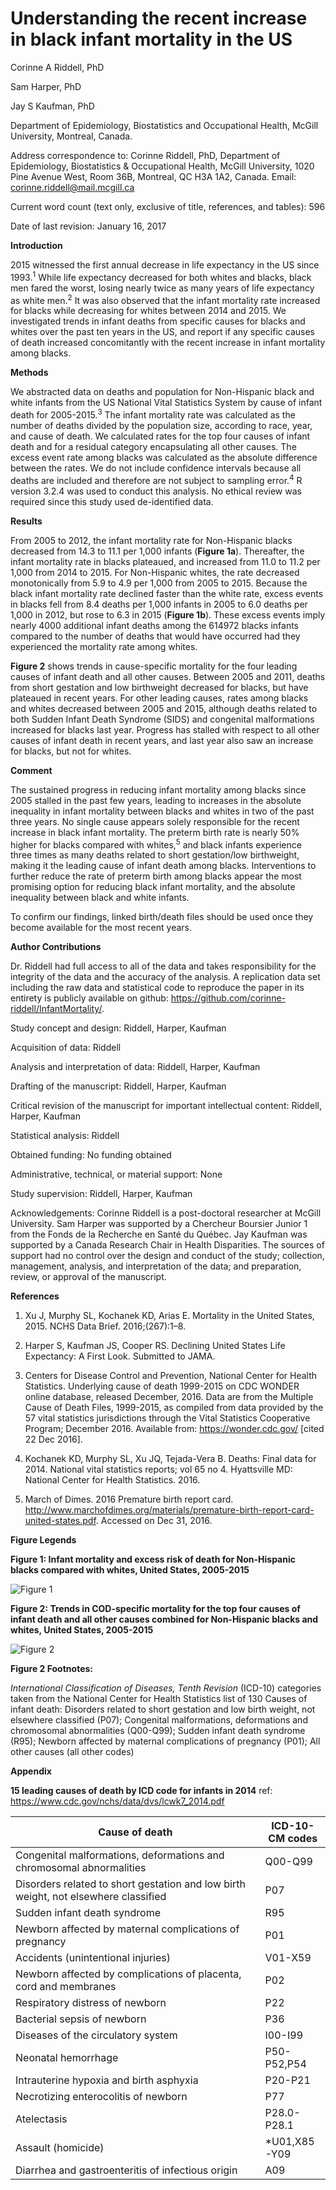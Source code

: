 Understanding the recent increase in black infant mortality in the US
================

Corinne A Riddell, PhD

Sam Harper, PhD

Jay S Kaufman, PhD

Department of Epidemiology, Biostatistics and Occupational Health, McGill University, Montreal, Canada.

Address correspondence to: Corinne Riddell, PhD, Department of Epidemiology, Biostatistics & Occupational Health, McGill University, 1020 Pine Avenue West, Room 36B, Montreal, QC H3A 1A2, Canada. Email: <corinne.riddell@mail.mcgill.ca>

Current word count (text only, exclusive of title, references, and tables): 596

Date of last revision: January 16, 2017

**Introduction**

2015 witnessed the first annual decrease in life expectancy in the US since 1993.<sup>1</sup> While life expectancy decreased for both whites and blacks, black men fared the worst, losing nearly twice as many years of life expectancy as white men.<sup>2</sup> It was also observed that the infant mortality rate increased for blacks while decreasing for whites between 2014 and 2015. We investigated trends in infant deaths from specific causes for blacks and whites over the past ten years in the US, and report if any specific causes of death increased concomitantly with the recent increase in infant mortality among blacks.

**Methods**

We abstracted data on deaths and population for Non-Hispanic black and white infants from the US National Vital Statistics System by cause of infant death for 2005-2015.<sup>3</sup> The infant mortality rate was calculated as the number of deaths divided by the population size, according to race, year, and cause of death. We calculated rates for the top four causes of infant death and for a residual category encapsulating all other causes. The excess event rate among blacks was calculated as the absolute difference between the rates. We do not include confidence intervals because all deaths are included and therefore are not subject to sampling error.<sup>4</sup> R version 3.2.4 was used to conduct this analysis. No ethical review was required since this study used de-identified data.

**Results**

From 2005 to 2012, the infant mortality rate for Non-Hispanic blacks decreased from 14.3 to 11.1 per 1,000 infants (**Figure 1a**). Thereafter, the infant mortality rate in blacks plateaued, and increased from 11.0 to 11.2 per 1,000 from 2014 to 2015. For Non-Hispanic whites, the rate decreased monotonically from 5.9 to 4.9 per 1,000 from 2005 to 2015. Because the black infant mortality rate declined faster than the white rate, excess events in blacks fell from 8.4 deaths per 1,000 infants in 2005 to 6.0 deaths per 1,000 in 2012, but rose to 6.3 in 2015 (**Figure 1b**). These excess events imply nearly 4000 additional infant deaths among the 614972 blacks infants compared to the number of deaths that would have occurred had they experienced the mortality rate among whites.

**Figure 2** shows trends in cause-specific mortality for the four leading causes of infant death and all other causes. Between 2005 and 2011, deaths from short gestation and low birthweight decreased for blacks, but have plateaued in recent years. For other leading causes, rates among blacks and whites decreased between 2005 and 2015, although deaths related to both Sudden Infant Death Syndrome (SIDS) and congenital malformations increased for blacks last year. Progress has stalled with respect to all other causes of infant death in recent years, and last year also saw an increase for blacks, but not for whites.

**Comment**

The sustained progress in reducing infant mortality among blacks since 2005 stalled in the past few years, leading to increases in the absolute inequality in infant mortality between blacks and whites in two of the past three years. No single cause appears solely responsible for the recent increase in black infant mortality. The preterm birth rate is nearly 50% higher for blacks compared with whites,<sup>5</sup> and black infants experience three times as many deaths related to short gestation/low birthweight, making it the leading cause of infant death among blacks. Interventions to further reduce the rate of preterm birth among blacks appear the most promising option for reducing black infant mortality, and the absolute inequality between black and white infants.

To confirm our findings, linked birth/death files should be used once they become available for the most recent years.

**Author Contributions**

Dr. Riddell had full access to all of the data and takes responsibility for the integrity of the data and the accuracy of the analysis. A replication data set including the raw data and statistical code to reproduce the paper in its entirety is publicly available on github: <https://github.com/corinne-riddell/InfantMortality/>.

Study concept and design: Riddell, Harper, Kaufman

Acquisition of data: Riddell

Analysis and interpretation of data: Riddell, Harper, Kaufman

Drafting of the manuscript: Riddell, Harper, Kaufman

Critical revision of the manuscript for important intellectual content: Riddell, Harper, Kaufman

Statistical analysis: Riddell

Obtained funding: No funding obtained

Administrative, technical, or material support: None

Study supervision: Riddell, Harper, Kaufman

Acknowledgements: Corinne Riddell is a post-doctoral researcher at McGill University. Sam Harper was supported by a Chercheur Boursier Junior 1 from the Fonds de la Recherche en Santé du Québec. Jay Kaufman was supported by a Canada Research Chair in Health Disparities. The sources of support had no control over the design and conduct of the study; collection, management, analysis, and interpretation of the data; and preparation, review, or approval of the manuscript.

**References**

1.  Xu J, Murphy SL, Kochanek KD, Arias E. Mortality in the United States, 2015. NCHS Data Brief. 2016;(267):1–8.

2.  Harper S, Kaufman JS, Cooper RS. Declining United States Life Expectancy: A First Look. Submitted to JAMA.

3.  Centers for Disease Control and Prevention, National Center for Health Statistics. Underlying cause of death 1999-2015 on CDC WONDER online database, released December, 2016. Data are from the Multiple Cause of Death Files, 1999-2015, as compiled from data provided by the 57 vital statistics jurisdictions through the Vital Statistics Cooperative Program; December 2016. Available from: <https://wonder.cdc.gov/> \[cited 22 Dec 2016\].

4.  Kochanek KD, Murphy SL, Xu JQ, Tejada-Vera B. Deaths: Final data for 2014. National vital statistics reports; vol 65 no 4. Hyattsville MD: National Center for Health Statistics. 2016.

5.  March of Dimes. 2016 Premature birth report card. <http://www.marchofdimes.org/materials/premature-birth-report-card-united-states.pdf>. Accessed on Dec 31, 2016.

**Figure Legends**

**Figure 1: Infant mortality and excess risk of death for Non-Hispanic blacks compared with whites, United States, 2005-2015**

![Figure 1](https://github.com/corinne-riddell/InfantMortality/blob/master/Code/Examine_TrendsExamine_Trends_files/Figure1.tiff?raw=true)

**Figure 2: Trends in COD-specific mortality for the top four causes of infant death and all other causes combined for Non-Hispanic blacks and whites, United States, 2005-2015**

![Figure 2](https://github.com/corinne-riddell/InfantMortality/blob/master/Code/Examine_Trends_files/Figure2.tiff?raw=true)

**Figure 2 Footnotes:**

*International Classification of Diseases, Tenth Revision* (ICD-10) categories taken from the National Center for Health Statistics list of 130 Causes of infant death: Disorders related to short gestation and low birth weight, not elsewhere classified (P07); Congenital malformations, deformations and chromosomal abnormalities (Q00-Q99); Sudden infant death syndrome (R95); Newborn affected by maternal complications of pregnancy (P01); All other causes (all other codes)

**Appendix**

**15 leading causes of death by ICD code for infants in 2014** ref: <https://www.cdc.gov/nchs/data/dvs/lcwk7_2014.pdf>

<table>
<colgroup>
<col width="79%" />
<col width="20%" />
</colgroup>
<thead>
<tr class="header">
<th>Cause of death</th>
<th>ICD-10-CM codes</th>
</tr>
</thead>
<tbody>
<tr class="odd">
<td>Congenital malformations, deformations and chromosomal abnormalities</td>
<td>Q00-Q99</td>
</tr>
<tr class="even">
<td>Disorders related to short gestation and low birth weight, not elsewhere classified</td>
<td>P07</td>
</tr>
<tr class="odd">
<td>Sudden infant death syndrome</td>
<td>R95</td>
</tr>
<tr class="even">
<td>Newborn affected by maternal complications of pregnancy</td>
<td>P01</td>
</tr>
<tr class="odd">
<td>Accidents (unintentional injuries)</td>
<td>V01-X59</td>
</tr>
<tr class="even">
<td>Newborn affected by complications of placenta, cord and membranes</td>
<td>P02</td>
</tr>
<tr class="odd">
<td>Respiratory distress of newborn</td>
<td>P22</td>
</tr>
<tr class="even">
<td>Bacterial sepsis of newborn</td>
<td>P36</td>
</tr>
<tr class="odd">
<td>Diseases of the circulatory system</td>
<td>I00-I99</td>
</tr>
<tr class="even">
<td>Neonatal hemorrhage</td>
<td>P50-P52,P54</td>
</tr>
<tr class="odd">
<td>Intrauterine hypoxia and birth asphyxia</td>
<td>P20-P21</td>
</tr>
<tr class="even">
<td>Necrotizing enterocolitis of newborn</td>
<td>P77</td>
</tr>
<tr class="odd">
<td>Atelectasis</td>
<td>P28.0-P28.1</td>
</tr>
<tr class="even">
<td>Assault (homicide)</td>
<td>*U01,X85-Y09</td>
</tr>
<tr class="odd">
<td>Diarrhea and gastroenteritis of infectious origin</td>
<td>A09</td>
</tr>
</tbody>
</table>
